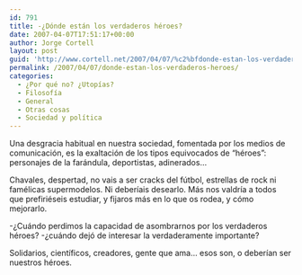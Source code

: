 ```yaml
---
id: 791
title: -¿Dónde están los verdaderos héroes?
date: 2007-04-07T17:51:17+00:00
author: Jorge Cortell
layout: post
guid: 'http://www.cortell.net/2007/04/07/%c2%bfdonde-estan-los-verdaderos-heroes/'
permalink: /2007/04/07/donde-estan-los-verdaderos-heroes/
categories:
  - ¿Por qué no? ¿Utopías?
  - Filosofí­a
  - General
  - Otras cosas
  - Sociedad y polí­tica
---
```

Una desgracia habitual en nuestra sociedad, fomentada por los medios de comunicación, es la exaltación de los tipos equivocados de &#8220;héroes&#8221;: personajes de la farándula, deportistas, adinerados&#8230;

Chavales, despertad, no vais a ser cracks del fútbol, estrellas de rock ni famélicas supermodelos. Ni deberí­ais desearlo. Más nos valdrí­a a todos que prefiriéseis estudiar, y fijaros más en lo que os rodea, y cómo mejorarlo.
  
-¿Cuándo perdimos la capacidad de asombrarnos por los verdaderos héroes? -¿cuándo dejó de interesar la verdaderamente importante?

Solidarios, cientí­ficos, creadores, gente que ama&#8230; esos son, o deberí­an ser nuestros héroes.